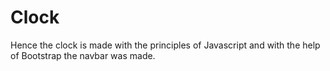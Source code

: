 # Clock
Hence the clock is made with the principles of Javascript and with the help of Bootstrap the navbar was made.

